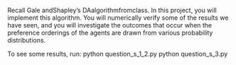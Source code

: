  Recall Gale andShapley’s DAalgorithmfromclass. In this project, you will implement this algorithm.
 You will numerically verify some of the results we have seen, and you will investigate the outcomes that
 occur when the preference orderings of the agents are drawn from various probability distributions.

 To see some results, run:
 python question_s_1_2.py
 python question_s_3.py

